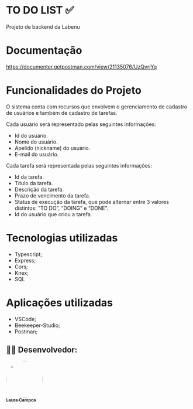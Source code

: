 # TO DO LIST ✅
Projeto de backend da Labenu

# Documentação

https://documenter.getpostman.com/view/21135076/UzQvrjYq

# Funcionalidades do Projeto

O sistema conta com recursos que envolvem o gerenciamento de cadastro de usuários e também de cadastro de tarefas. 

Cada usuário será representado pelas seguintes informações:

- Id do usuário.
- Nome do usuário.
- Apelido (nickname) do usuário.
- E-mail do usuário.

Cada tarefa será representada pelas seguintes informações:

- Id da tarefa.
- Título da tarefa.
- Descrição da tarefa.
- Prazo de vencimento da tarefa.
- Status de execução da tarefa, que pode alternar entre 3 valores distintos: ”TO DO”, “DOING” e “DONE”.
- Id do usuário que criou a tarefa.

# Tecnologias utilizadas

- Typescript;
- Express;
- Cors;
- Knex; 
- SQL

# Aplicações utilizadas
- VSCode;
- Beekeeper-Studio;
- Postman;


## 👨‍💻 Desenvolvedor:


<a href="https://github.com/lausmpc">
 <img style="border-radius: 50%;" src="https://avatars.githubusercontent.com/u/101334115?v=4" width="100px;" alt=""/>
 <br />
 <sub><b>Laura Campos</b></sub></a> <a href="https://github.com/lausmpc" title="github"></a>
 <br>
 <br>


